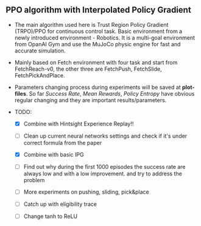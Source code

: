 ## PPO algorithm with Interpolated Policy Gradient

- The main algorithm used here is Trust Region Policy Gradient (TRPO)/PPO for continuous control task. Basic environment from a newly introduced environment - Robotics. It is a multi-goal environment from OpanAI Gym and use the MuJoCo physic engine for fast and accurate simulation. 
- Mainly based on Fetch environment with four task and start from FetchReach-v0, the other three are FetchPush, FetchSlide, FetchPickAndPlace. 
- Parameters changing process during experiments will be saved at **plot-files**. So far *Success Rate*, *Mean Rewards*, *Policy Entropy* have obvious regular changing and they are important results/parameters.


- TODO:
  - [x] Combine with Hintsight Experience Replay!!
  - [ ] Clean up current neural networks settings and check if it's under correct formula from the paper
   - [x] Combine with basic IPG
    - [ ] Find out why during the first 1000 episodes the success rate are always low and with a low improvement. and try to address the problem
    - [ ] More experiments on pushing, sliding, pick&place
    - [ ] Catch up with eligibility trace
    - [ ] Change tanh to ReLU




